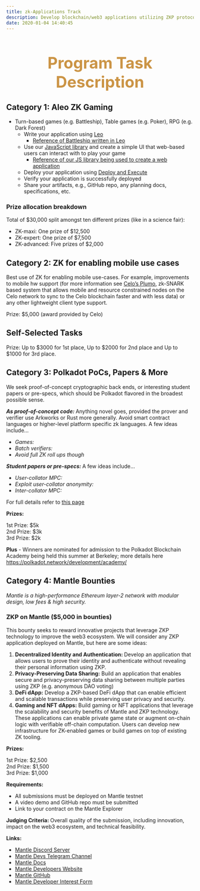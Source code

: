 ```yaml
---
title: zk-Applications Track
description: Develop blockchain/web3 applications utilizing ZKP protocols, including DeFi, NFT, Games, decentralized identity, privacy etc.
date: 2020-01-04 14:40:45
---
```


<!-- Submit a writeup detailing the application, the use of ZKPs and the security properties. In addition, submit a proof-of-concept implementation of the ZKP protocol and the blockchain smart contract using existing libraries and compilers. -->

<div style="text-align: center;">
  <h1 style="font-weight: bold; font-size: 3em; color: #CB9445;">Program Task Description</h1>
</div>

<h2>Category 1: Aleo ZK Gaming</h2>
<ul>
   <li>
      Turn-based games (e.g. Battleship), Table games (e.g. Poker), RPG (e.g. Dark Forest) 
      <ul>
         <li>
            Write your application using <a href="https://github.com/AleoHQ/leo">Leo</a>  
            <ul>
               <li><a href="https://github.com/AleoHQ/workshop/tree/master/battleship">Reference of Battleship written in Leo</a></li>
            </ul>
        </li>
         <li>
            Use our <a href="https://github.com/AleoHQ/aleo-js">JavaScript library</a> and create a simple UI that web-based users can interact with to play your game  
            <ul>
               <li><a href="https://aleo.tools/">Reference of our JS library being used to create a web application</a></li>
            </ul>
        </li>
         <li>Deploy your application using <a href="https://developer.aleo.org/testnet/getting_started/deploy_execute">Deploy and Execute</a></li>
         <li>Verify your application is successfully deployed</li>
         <li>Share your artifacts, e.g., GitHub repo, any planning docs, specifications, etc. </li>
      </ul>
   </li>
</ul>
<h3>Prize allocation breakdown</h3>
<p>
   Total of $30,000 split amongst ten different prizes (like in a science fair):
</p>
<ul>
   <li>ZK-maxi: One prize of $12,500</li>
   <li>ZK-expert: One prize of $7,500</li>
   <li>ZK-advanced: Five prizes of $2,000</li>
</ul>
<h2>
   Category 2:  ZK for enabling mobile use cases
</h2>
<p>
   Best use of ZK for enabling mobile use-cases. For example, improvements to mobile hw support (for more information see <a href="https://docs.celo.org/protocol/plumo">Celo’s Plumo</a>, zk-SNARK based system that allows mobile and resource constrained nodes on the Celo network to sync to the Celo blockchain faster and with less data) or any other lightweight client type support. 
</p>
<p>
   Prize: $5,000 (award provided by Celo)
</p>

<h2>
   Self-Selected Tasks
</h2>
<p>
   Prize: Up to $3000 for 1st place, Up to $2000 for 2nd place and Up to $1000 for 3rd place.
</p>

<h2>
Category 3: Polkadot PoCs, Papers & More
</h2>

<p>
We seek proof-of-concept cryptographic back ends, or interesting student papers or pre-specs, which should be Polkadot flavored in the broadest possible sense.
</p>
<p>
<strong><em>As proof-of-concept code: </em></strong>Anything novel goes, provided the prover and verifier use Arkworks or Rust more generally. Avoid smart contract languages or higher-level platform specific zk languages. A few ideas include…
</p>
<ul>

<li><em>Games:</em>  </li>

<li><em>Batch verifiers:</em>  </li>

<li><em>Avoid full ZK roll ups though</em>
</li>
</ul>
<p>
<strong><em>Student papers or pre-specs: </em></strong>A few ideas include…
</p>
<ul>

<li><em>User-collator MPC:</em> </li>

<li><em>Exploit user-collator anonymity:</em> </li>

<li><em>Inter-collator MPC:</em> </li>
</ul>
<p>
For full details refer to <a href="{{site.baseurl}}/assets/img/polkadot_pdf.pdf">this page</a>
</p>
<p>
<strong>Prizes:</strong>
</p>
<p>
1st Prize: $5k<br>2nd Prize: $3k<br>3rd Prize: $2k 
</p>
<p>
<strong>Plus</strong> - Winners are nominated for admission to the Polkadot Blockchain Academy being held this summer at Berkeley; more details here  <a href="https://polkadot.network/development/academy/">https://polkadot.network/development/academy/</a> 
</p>
<p>

<h2>Category 4: Mantle Bounties</h2>


<p>
<em>Mantle is a high-performance Ethereum layer-2 network with modular design, low fees & high security.</em>
</p>
<h3><strong>ZKP on Mantle ($5,000 in bounties)</strong></h3>


<p>
This bounty seeks to reward innovative projects that leverage ZKP technology to improve the web3 ecosystem. We will consider any ZKP application deployed on Mantle, but here are some ideas:
</p>
<ol>

<li><strong>Decentralized Identity and Authentication: </strong>Develop an application that allows users to prove their identity and authenticate without revealing their personal information using ZKP.
</li>
<li><strong>Privacy-Preserving Data Sharing:</strong> Build an application that enables secure and privacy-preserving data sharing between multiple parties using ZKP (e.g. anonymous DAO voting)
</li>
<li><strong>DeFi dApp:</strong> Develop a ZKP-based DeFi dApp that can enable efficient and scalable transactions while preserving user privacy and security. 
</li>
<li><strong>Gaming and NFT dApps:</strong> Build gaming or NFT applications that leverage the scalability and security benefits of Mantle and ZKP technology. These applications can enable private game state or augment on-chain logic with verifiable off-chain computation. Users can develop new infrastructure for ZK-enabled games or build games on top of existing ZK tooling.
</li>
</ol>
<p>
<strong>Prizes:</strong>
</p>
<p>
1st Prize: $2,500<br>2nd Prize: $1,500<br>3rd Prize: $1,000
</p>
<p>
<strong>Requirements:</strong>
</p>
<ul>

<li>All submissions must be deployed on Mantle testnet </li>

<li>A video demo and GitHub repo must be submitted </li>

<li>Link to your contract on the Mantle Explorer
</li>
</ul>
<p>
<strong>Judging Criteria: </strong>Overall quality of the submission, including innovation, impact on the web3 ecosystem, and technical feasibility.
</p>
<p>
<strong>Links:</strong>
</p>
<ul>

<li><a href="https://discord.gg/0xmantle">Mantle Discord Server</a>

<li><a href="https://linktr.ee/mantle.xyz">Mantle Devs Telegram Channel</a>

<li><a href="http://docs.mantle.xyz/">Mantle Docs</a>

<li><a href="https://www.mantle.xyz/developers">Mantle Developers Website</a>

<li><a href="https://github.com/mantlenetworkio">Mantle GitHub</a>

<li><a href="https://airtable.com/shr9ATBlHZXCKDbPV">Mantle Developer Interest Form</a>